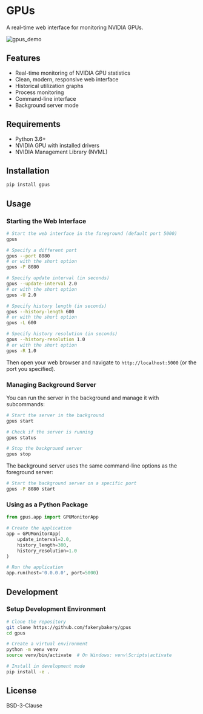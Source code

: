 # GPUs

A real-time web interface for monitoring NVIDIA GPUs.

![gpus_demo](https://github.com/user-attachments/assets/4f92d8b0-2937-4cdd-947f-9366d11370a1)

## Features

- Real-time monitoring of NVIDIA GPU statistics
- Clean, modern, responsive web interface
- Historical utilization graphs
- Process monitoring
- Command-line interface
- Background server mode

## Requirements

- Python 3.6+
- NVIDIA GPU with installed drivers
- NVIDIA Management Library (NVML)

## Installation

```bash
pip install gpus
```

## Usage

### Starting the Web Interface

```bash
# Start the web interface in the foreground (default port 5000)
gpus

# Specify a different port
gpus --port 8080
# or with the short option
gpus -P 8080

# Specify update interval (in seconds)
gpus --update-interval 2.0
# or with the short option
gpus -U 2.0

# Specify history length (in seconds)
gpus --history-length 600
# or with the short option
gpus -L 600

# Specify history resolution (in seconds)
gpus --history-resolution 1.0
# or with the short option
gpus -R 1.0
```

Then open your web browser and navigate to `http://localhost:5000` (or the port you specified).

### Managing Background Server

You can run the server in the background and manage it with subcommands:

```bash
# Start the server in the background
gpus start

# Check if the server is running
gpus status

# Stop the background server
gpus stop
```

The background server uses the same command-line options as the foreground server:

```bash
# Start the background server on a specific port
gpus -P 8080 start
```

### Using as a Python Package

```python
from gpus.app import GPUMonitorApp

# Create the application
app = GPUMonitorApp(
    update_interval=2.0,
    history_length=300,
    history_resolution=1.0
)

# Run the application
app.run(host='0.0.0.0', port=5000)
```

## Development

### Setup Development Environment

```bash
# Clone the repository
git clone https://github.com/fakerybakery/gpus
cd gpus

# Create a virtual environment
python -m venv venv
source venv/bin/activate  # On Windows: venv\Scripts\activate

# Install in development mode
pip install -e .
```

## License

BSD-3-Clause
